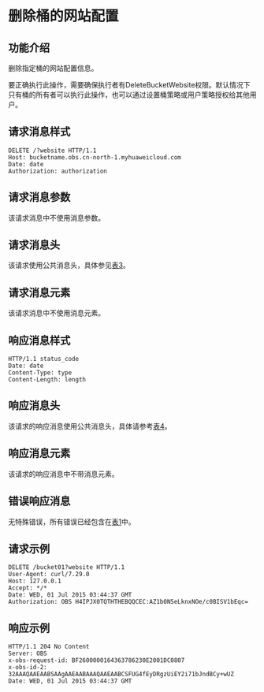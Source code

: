 # 删除桶的网站配置<a name="ZH-CN_TOPIC_0100846772"></a>

## 功能介绍<a name="section5584184924715"></a>

删除指定桶的网站配置信息。

要正确执行此操作，需要确保执行者有DeleteBucketWebsite权限。默认情况下只有桶的所有者可以执行此操作，也可以通过设置桶策略或用户策略授权给其他用户。

## 请求消息样式<a name="section27728131"></a>

```
DELETE /?website HTTP/1.1 
Host: bucketname.obs.cn-north-1.myhuaweicloud.com 
Date: date
Authorization: authorization
```

## 请求消息参数<a name="section48226587"></a>

该请求消息中不使用消息参数。

## 请求消息头<a name="section31386099"></a>

该请求使用公共消息头，具体参见[表3](REST-API介绍.md#table25197309)。

## 请求消息元素<a name="section14039436"></a>

该请求消息中不使用消息元素。

## 响应消息样式<a name="section59246063"></a>

```
HTTP/1.1 status_code
Date: date
Content-Type: type
Content-Length: length
```

## 响应消息头<a name="section63452526"></a>

该请求的响应消息使用公共消息头，具体请参考[表4](REST-API介绍.md#d0e686)。

## 响应消息元素<a name="section34201824"></a>

该请求的响应消息中不带消息元素。

## 错误响应消息<a name="section39380968"></a>

无特殊错误，所有错误已经包含在[表1](错误码列表.md#d0e843)中。

## 请求示例<a name="section14482163815396"></a>

```
DELETE /bucket01?website HTTP/1.1
User-Agent: curl/7.29.0
Host: 127.0.0.1
Accept: */*
Date: WED, 01 Jul 2015 03:44:37 GMT
Authorization: OBS H4IPJX0TQTHTHEBQQCEC:AZ1b0N5eLknxNOe/c0BISV1bEqc=
```

## 响应示例<a name="section76081155815"></a>

```
HTTP/1.1 204 No Content
Server: OBS
x-obs-request-id: BF2600000164363786230E2001DC0807
x-obs-id-2: 32AAAQAAEAABSAAgAAEAABAAAQAAEAABCSFUG4fEyDRgzUiEY2i71bJndBCy+wUZ
Date: WED, 01 Jul 2015 03:44:37 GMT
```

